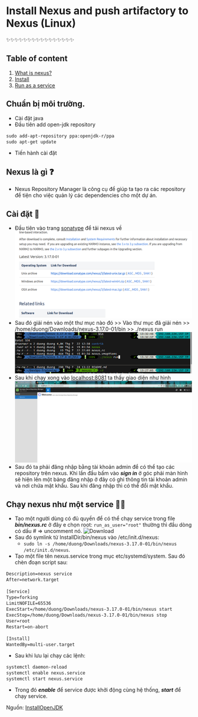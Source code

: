 # Install Nexus and push artifactory to Nexus (Linux)
:sparkles::sparkles::sparkles::sparkles::sparkles::sparkles::sparkles::sparkles::sparkles::sparkles::sparkles::sparkles::sparkles::sparkles::sparkles::sparkles:
## Table of content
1. [What is nexus?](#define)
2. [Install](#install)
3. [Run as a service](#service)
<a name="env"></a>
## Chuẩn bị môi trường.
- Cài đặt java
- Đầu tiên add open-jdk repository
```
sudo add-apt-repository ppa:openjdk-r/ppa
sudo apt-get update
```
- Tiến hành cài đặt 
<a name="define"></a>
## Nexus là gì :question:
- Nexus Repository Manager là công cụ để giúp ta tạo ra các repository để tiện cho việc quản lý các dependencies cho một dự án.
<a name="install"></a>
## Cài đặt :wrench:
- Đầu tiên vào trang [sonatype](https://help.sonatype.com/repomanager3/download) để tải nexus về 
![Download](images/download.png)
- Sau đó giải nén vào một thư mục nào đó >> Vào thư mục đã giải nén >> /home/duong/Downloads/nexus-3.17.0-01/bin >> ./nexus run
![Run](images/nexus_run.png)
- Sau khi chạy xong vào [localhost:8081](http://localhost:8081/) ta thấy giao diện như hình
![Wellcome1](images/wellcome1.png)
- Sau đó ta phải đăng nhập bằng tài khoản admin để có thể tạo các repository trên nexus. Khi lần đầu bấm vào ***sign in*** ở góc phải màn hình sẽ hiện lên một bảng đăng nhập ở đây có ghi thông tin tài khoản admin và nơi chứa mật khẩu. Sau khi đăng nhập thì có thể đổi mật khẩu.
<a name="service"></a>
## Chạy nexus như một service :running_man:
- Tạo một người dùng có đủ quyền để có thể chạy service trong file ***bin/nexus.rc*** ở đây e chọn root:
```run_as_user="root"``` thường thì đầu dòng có dấu # => uncomment nó.
![Download](images/root.png)
- Sau đó symlink từ InstallDir/bin/nexus vào /etc/init.d/nexus: 
  - ```sudo ln -s /home/duong/Downloads/nexus-3.17.0-01/bin/nexus /etc/init.d/nexus```.
- Tạo một file tên nexus.service trong mục etc/systemd/system. Sau đó chèn đoạn script sau:
```[Unit]
Description=nexus service
After=network.target
  
[Service]
Type=forking
LimitNOFILE=65536
ExecStart=/home/duong/Downloads/nexus-3.17.0-01/bin/nexus start
ExecStop=/home/duong/Downloads/nexus-3.17.0-01/bin/nexus stop
User=root
Restart=on-abort
  
[Install]
WantedBy=multi-user.target
```
- Sau khi lưu lại chạy các lệnh: 
```
systemctl daemon-reload
systemctl enable nexus.service
systemctl start nexus.service
```
- Trong đó ***enable***  để service được khởi động cùng hệ thống, ***start*** để chạy service.

Nguồn: [InstallOpenJDK](https://www.geofis.org/en/install/install-on-linux/install-openjdk-8-on-ubuntu-trusty/)
